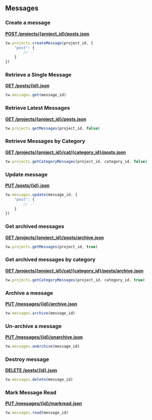 ## Messages

### Create a message

[**POST /projects/{project_id}/posts.json**](https://developer.teamwork.com/messages#create_a_message)

```js
tw.projects.createMessage(project_id, {
	"post": {
		// --
	}
})
```

### Retrieve a Single Message

[**GET /posts/{id}.json**](https://developer.teamwork.com/messages#retrieve_a_single)

```js
tw.messages.get(message_id)
```

### Retrieve Latest Messages

[**GET /projects/{project_id}/posts.json**](https://developer.teamwork.com/messages#retrieve_latest_m)

```js
tw.projects.getMessages(project_id, false)
```

### Retrieve Messages by Category

[**GET /projects/{project_id}/cat/{category_id}/posts.json**](https://developer.teamwork.com/messages#retrieve_messages)

```js
tw.projects.getCategoryMessages(project_id, category_id, false)
```

### Update message

[**PUT /posts/{id}.json**](https://developer.teamwork.com/messages#update_message)

```js
tw.messages.update(message_id, {
	"post": {
		// --
	}
})
```

### Get archived messages

[**GET /projects/{project_id}/posts/archive.json**](https://developer.teamwork.com/messages#get_archived_mess)

```js
tw.projects.getMessages(project_id, true)
```

### Get archived messages by category

[**GET /projects/{project_id}/cat/{category_id}/posts/archive.json**](https://developer.teamwork.com/messages#get_archived_mess)

```js
tw.projects.getCategoryMessages(project_id, category_id, true)
```

### Archive a message

[**PUT /messages/{id}/archive.json**](https://developer.teamwork.com/messages#archive_a_message)

```js
tw.messages.archive(message_id)
```

### Un-archive a message

[**PUT /messages/{id}/unarchive.json**](https://developer.teamwork.com/messages#un-archive_a_mess)

```js
tw.messages.unArchive(message_id)
```

### Destroy message

[**DELETE /posts/{id}.json**](https://developer.teamwork.com/messages#destroy_message)

```js
tw.messages.delete(message_id)
```

### Mark Message Read

[**PUT /messages/{id}/markread.json**](https://developer.teamwork.com/messages#mark_message_read)

```js
tw.messages.read(message_id)
```

